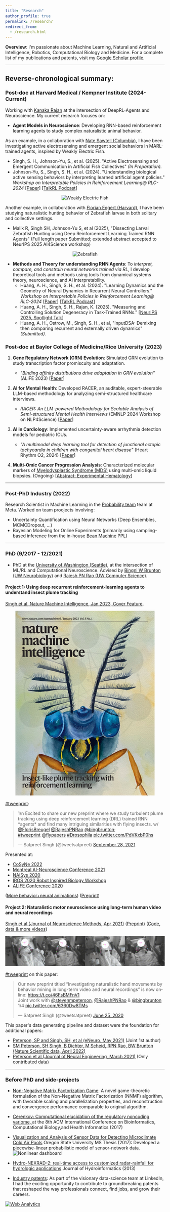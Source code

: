 ```yaml
---
title: "Research"
author_profile: true
permalink: /research/
redirect_from: 
  - /research.html
---
```


**Overview**: I'm passionate about Machine Learning, Natural and Artificial Intelligence, Robotics, Computational Biology and Medicine. 
For a complete list of my publications and patents, visit my [Google Scholar profile](https://scholar.google.com/citations?user=S6wyhngAAAAJ&hl=en). 


***

## Reverse-chronological summary:

### Post-doc at Harvard Medical / Kempner Institute (2024-Current)
Working with [Kanaka Rajan](https://twitter.com/KanakaRajanPhD) at the intersection of DeepRL-Agents and Neuroscience.  My current research focuses on:

- **Agent Models in Neuroscience**: Developing RNN-based reinforcement learning agents to study complex naturalistic animal behavior. 

As an example, in a collaboration with [Nate Sawtell (Columbia)](https://sawtell-lab.neuroscience.columbia.edu), I have been investigating active electrosensing and emergent social behaviors in MARL-trained agents, inspired by Weakly Electric Fish.
  - Singh, S. H., Johnson-Yu, S., et al. (2025). "Active Electrosensing and Emergent Communication in Artificial Fish Collectives" *(In Preparation).*
  - Johnson-Yu, S., Singh, S. H., et al. (2024). "Understanding biological active sensing behaviors by interpreting learned artificial agent policies." *Workshop on Interpretable Policies in Reinforcement Learning@ RLC-2024* [[Paper](https://openreview.net/forum?id=FX7YtfEYj8)] [[TalkRL Podcast](https://www.talkrl.com/episodes/rlc-2024-posters-and-hallways-2)]  

<div align="center">
  <img src="/files/MAFish_20250109_183556_58206857_5sec.gif" alt="Weakly Electric Fish" />
</div>

Another example, in collaboration with [Florian Engert (Harvard)](https://www.engertlab.org/research), I have been studying naturalistic hunting behavior of Zebrafish larvae in both solitary and collective settings. 
 - Malik R, Singh SH, Johnson-Yu S, et al (2025), "Dissecting Larval Zebrafish Hunting using Deep Reinforcement Learning Trained RNN Agents" (Full length paper Submitted; extended abstract accepted to NeurIPS 2025 AI4Science workshop)

<div align="center">
  <img src="/files/Bots_20250922.gif" alt="Zebrafish" />
</div>

- **Methods and Theory for understanding RNN Agents**: To *interpret, compare, and constrain neural networks trained via RL*, I develop theoretical tools and methods using tools from dynamical systems theory, neuroscience, and AI interpretability.
  - Huang, A. H., Singh, S. H., et al. (2024). "Learning Dynamics and the Geometry of Neural Dynamics in Recurrent Neural Controllers." *Workshop on Interpretable Policies in Reinforcement Learning@ RLC-2024* [[Paper](https://openreview.net/forum?id=SbbpTtB6B4)] [[TalkRL Podcast](https://www.talkrl.com/episodes/rlc-2024-posters-and-hallways-1)]    
  - Huang, A. H., Singh, S. H., Rajan, K. (2025). "Measuring and Controlling Solution Degeneracy in Task-Trained RNNs." [[NeurIPS 2025, Spotlight Talk](https://arxiv.org/abs/2410.03972)]
  - Huang, A. H., Ostrow, M., Singh, S. H., et al, "InputDSA: Demixing then comparing recurrent and externally driven dynamics" *(Submitted).*



### Post-doc at Baylor College of Medicine/Rice University (2023)
1. **Gene Regulatory Network (GRN) Evolution**: Simulated GRN evolution to study transcription factor promiscuity and adaptation.
   - *"Binding affinity distributions drive adaptation in GRN evolution"* (ALIFE 2023) [[Paper](https://direct.mit.edu/isal/proceedings/isal/35/89/116839)]

2. **AI for Mental Health**: Developed RACER, an auditable, expert-steerable LLM-based methodology for analyzing semi-structured healthcare interviews.
   - *RACER: An LLM-powered Methodology for Scalable Analysis of Semi-structured Mental Health Interviews* (EMNLP 2024 Workshop on NLP4Science) [[Paper](https://aclanthology.org/2024.nlp4science-1.8/)]

3. **AI in Cardiology**: Implemented uncertainty-aware arrhythmia detection models for pediatric ICUs.
   - *"A multimodal deep learning tool for detection of junctional ectopic tachycardia in children with congenital heart disease"* (Heart Rhythm O2, 2024) [[Paper](https://pubmed.ncbi.nlm.nih.gov/39119021/)]

4. **Multi-Omic Cancer Progression Analysis**: Characterized molecular markers of [Myelodysplastic Syndrome (MDS)](https://www.mds-foundation.org/what-is-mds/) using multi-omic liquid biopsies. (Ongoing) [[Abstract: Experimental Hematology](https://www.sciencedirect.com/science/article/pii/S0301472X24002261)] 



***

### Post-PhD Industry (2022)
Research Scientist in Machine Learning in the [Probability team](https://research.facebook.com/teams/probability/) team at Meta. Worked on team proojects involving: 
* Uncertainty Quantification using Neural Networks (Deep Ensembles, MCMCDropout, ...)
* Bayesian Modeling for Online Experiments (primarily using sampling-based inference from the in-house [Bean Machine](https://research.facebook.com/blog/2021/12/introducing-bean-machine-a-probabilistic-programming-platform-built-on-pytorch/) PPL) 

<!-- At the end of a [very volatile year](https://www.nytimes.com/2022/11/09/technology/meta-layoffs-facebook.html), my entire org was [disbanded](https://venturebeat.com/ai/meta-layoffs-hit-entire-ml-research-team-focused-on-infrastructure/) in Nov 2022. While I had the option to stick around and find another team after the layoffs, I decided to pursue my research passions. -->

***

### PhD (9/2017 - 12/2021)
* PhD at the [University of Washington (Seattle)](https://www.washington.edu), at the intersection of ML/RL and Computational Neuroscience. Advised by [Bingni W Brunton (UW Neurobiology)](https://www.biology.washington.edu/people/profile/bing-w-brunton) and [Rajesh PN Rao (UW Computer Science)](https://www.cs.washington.edu/people/faculty/rao).

#### Project 1: Using deep recurrent reinforcement-learning agents to understand insect plume tracking 

[Singh et al, Nature Machine Intelligence, Jan 2023, Cover Feature](https://www.nature.com/articles/s42256-022-00599-w).  

<div align="center">
  <img src="/files/nmi_cover.png" alt="Artwork by Bingni Brunton and Floris van Breugel" />
</div>

[#tweeprint](https://twitter.com/tweetsatpreet/status/1442974225032093698): 
<blockquote class="twitter-tweet"><p lang="en" dir="ltr">1/n Excited to share our new preprint where we study turbulent plume tracking using deep reinforcement learning (DRL) trained RNN *agents* and find many intriguing similarities with flying insects. w/ <a href="https://twitter.com/FlorisBreugel?ref_src=twsrc%5Etfw">@FlorisBreugel</a> <a href="https://twitter.com/RajeshPNRao?ref_src=twsrc%5Etfw">@RajeshPNRao</a> <a href="https://twitter.com/bingbrunton?ref_src=twsrc%5Etfw">@bingbrunton</a>; <br> <a href="https://twitter.com/hashtag/tweeprint?src=hash&amp;ref_src=twsrc%5Etfw">#tweeprint</a> <a href="https://twitter.com/Flypapers?ref_src=twsrc%5Etfw">@flypapers</a> <a href="https://twitter.com/hashtag/Drosophila?src=hash&amp;ref_src=twsrc%5Etfw">#Drosophila</a> <a href="https://t.co/PdVKxbP0hs">pic.twitter.com/PdVKxbP0hs</a></p>&mdash; Satpreet Singh (@tweetsatpreet) <a href="https://twitter.com/tweetsatpreet/status/1442974225032093698?ref_src=twsrc%5Etfw">September 28, 2021</a></blockquote> <script async src="https://platform.twitter.com/widgets.js" charset="utf-8"></script>

<!-- ![Constant Wind Plume Tracking](/oldparams-cropped.gif) -->
<!-- ![Noisy Wind Plume Tracking](/noisy3x5b5_HOME_ep159.mp4) -->
<!-- ![Constant Wind Plume Tracking](/constantx5b5_HOME_ep088.mp4) -->

<!-- [Montreal AI-Neuroscience Conference 2021 (Nov 2021) Invited Talk:](https://twitter.com/tweetsatpreet/status/1462948984545169408) on this work:
<blockquote class="twitter-tweet"><p lang="en" dir="ltr">Check out <a href="https://twitter.com/bingbrunton?ref_src=twsrc%5Etfw">@bingbrunton</a>&#39;s upcoming talk at MAIN 2021 on our recently released preprint:<a href="https://t.co/7fkIuXiRkt">https://t.co/7fkIuXiRkt</a> <a href="https://t.co/eOkylFSltP">https://t.co/eOkylFSltP</a></p>&mdash; Satpreet Singh (@tweetsatpreet) <a href="https://twitter.com/tweetsatpreet/status/1462948984545169408?ref_src=twsrc%5Etfw">November 23, 2021</a></blockquote> <script async src="https://platform.twitter.com/widgets.js" charset="utf-8"></script>
 -->


Presented at:
<!-- * [RLDM 2022](https://rldm.org) -->
* [CoSyNe 2022](https://www.cosyne.org/poster-session-3)
* [Montreal AI-Neuroscience Conference 2021](https://www.main2021.org/schedule) 
* [NAISys 2020](https://meetings.cshl.edu/abstracts.aspx?meet=naisys&year=20) 
* [IROS 2020 Robot Inspired Biology Workshop](http://gravishlab.ucsd.edu/iros2020/)
* [ALIFE Conference 2020](https://direct.mit.edu/isal/proceedings/isal2020/32/750/98465) 


([More behavior+neural animations](https://github.com/BruntonUWBio/plumetracknets)) ([Preprint](https://arxiv.org/abs/2109.12434))


#### Project 2: Naturalistic motor neuroscience using long-term human video and neural recordings

[Singh et al (Journal of Neuroscience Methods, Apr 2021)](https://www.sciencedirect.com/science/article/pii/S0165027021001345)
([Preprint](https://arxiv.org/abs/2001.08349)) ([Code, data & more videos](https://github.com/BruntonUWBio/mining2021)) 

![Right Wrist](https://raw.githubusercontent.com/BruntonUWBio/mining2021/master/right_only_1x4_boomerang.gif)


[#tweeprint](https://twitter.com/tweetsatpreet/status/1276201158575452160) on this paper:  
<blockquote class="twitter-tweet"><p lang="en" dir="ltr">Our new preprint titled “Investigating naturalistic hand movements by behavior mining in long-term video and neural recordings” is now online: <a href="https://t.co/46FsBMFnV1">https://t.co/46FsBMFnV1</a><br>Joint work with <a href="https://twitter.com/stevenmpeterson?ref_src=twsrc%5Etfw">@stevenmpeterson</a>, <a href="https://twitter.com/RajeshPNRao?ref_src=twsrc%5Etfw">@RajeshPNRao</a> &amp; <a href="https://twitter.com/bingbrunton?ref_src=twsrc%5Etfw">@bingbrunton</a> <br>1/4 <a href="https://t.co/6360Dw8TMs">pic.twitter.com/6360Dw8TMs</a></p>&mdash; Satpreet Singh (@tweetsatpreet) <a href="https://twitter.com/tweetsatpreet/status/1276201158575452160?ref_src=twsrc%5Etfw">June 25, 2020</a></blockquote> <script async src="https://platform.twitter.com/widgets.js" charset="utf-8"></script>

This paper's data generating pipeline and dataset were the foundation for additional papers:
* [Peterson, SP and Singh, SH, et al (eNeuro, May 2021)](https://www.eneuro.org/content/early/2021/05/21/ENEURO.0007-21.2021.abstract) (Joint 1st author)
* [SM Peterson, SH Singh, B Dichter, M Scheid, RPN Rao, BW Brunton (Nature Scientific data, April 2022)](https://www.nature.com/articles/s41597-022-01280-y) 
* [Peterson et al (Journal of Neural Engineering, March 2021)](https://iopscience.iop.org/article/10.1088/1741-2552/abda0b/meta) (Only contributed data)


***

### Before PhD and side-projects 
* [Non-Negative Matrix Factorization Game](https://arxiv.org/abs/2104.05069): A novel game-theoretic formulation of the Non-Negative Matrix Factorization (NNMF) algorithm, with favorable scaling and parallelization properties, and reconstruction and convergence performance comparable to original algorithm.

* [Cerenkov: Computational elucidation of the regulatory noncoding variome, ](https://par.nsf.gov/biblio/10049769) at the 8th ACM International Conference on Bioinformatics, Computational Biology,and Health Informatics (2017)

* [Visualization and Analysis of Sensor Data for Detecting Microclimate Cold Air Pools](https://ir.library.oregonstate.edu/concern/graduate_thesis_or_dissertations/k0698d22b) Oregon State University MS Thesis (2017): Developed a piecewise-linear probabilistic model of sensor-network data.  
![Nonlinear dashboard](https://github.com/satpreetsingh/osu-cap/raw/master/animations/gpInflectionLapseAnimation_2011-12-12.fullday.gif)

* [Hydro-NEXRAD-2: real-time access to customized radar-rainfall for hydrologic applications](https://iwaponline.com/jh/article/15/2/580/3447/Hydro-NEXRAD-2-real-time-access-to-customized) Journal of Hydroinformatics (2013)

* [Industry patents](https://scholar.google.com/citations?hl=en&user=S6wyhngAAAAJ&view_op=list_works&sortby=pubdate): As part of the visionary data-science team at LinkedIn, I had the exciting opportunity to contribute to groundbreaking patents that reshaped the way professionals connect, find jobs, and grow their careers. 


<!-- ## Research -->

<!-- Current interests include 
* Understanding agents and neural networks (recurrence, learning, representations/embeddings, tasks/curricula, actor-critic and specialized architectures), 
* Recurrent Neural Networks & Dynamical Systems
* Agents, Equilibria, Reinforcement learning and decision making
* Applications in Bio, Eco & Health; Cross-pollinating ML/AI with Neuroscience. 
* Inverse problems in Learning & Control
* Closed-loop (humans in the loop) Machine Learning systems
* Self-organization and brain/biology/nature inspired algorithms
 --><!-- 
Current interests: 
* Agents, Games & Reinforcement Learning
* Recurrent Neural Networks & Dynamical Systems
* Inverse problems in Learning & Control
* Self-organization and brain/biology/nature inspired algorithms
* Statistical Neuroscience 
 -->

 <!-- Default Statcounter code for Personal
http://satpreetsingh.github.io -->
<script type="text/javascript">
var sc_project=13020034; 
var sc_invisible=1; 
var sc_security="69b15dcb"; 
</script>
<script type="text/javascript"
src="https://www.statcounter.com/counter/counter.js"
async></script>
<noscript><div class="statcounter"><a title="Web Analytics"
href="https://statcounter.com/" target="_blank"><img
class="statcounter"
src="https://c.statcounter.com/13020034/0/69b15dcb/1/"
alt="Web Analytics"
referrerPolicy="no-referrer-when-downgrade"></a></div></noscript>